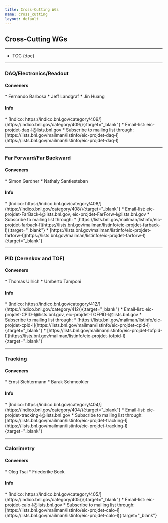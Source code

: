 ```yaml
---
title: Cross-Cutting WGs
name: cross_cutting
layout: default
---
```


<h2>Cross-Cutting WGs</h2>

---

* TOC
{:toc}

---

### DAQ/Electronics/Readout
<h4>Conveners</h4>
* Fernando Barbosa <barbosa@jlab.org>
* Jeff Landgraf <jml@bnl.gov>
* Jin Huang <jhuang@bnl.gov>

<h4>Info</h4>
* [Indico: https://indico.bnl.gov/category/409/](https://indico.bnl.gov/category/409/){:target="_blank"}
* Email-list: eic-projdet-daq-l@lists.bnl.gov 
* Subscribe to mailing list through: [https://lists.bnl.gov/mailman/listinfo/eic-projdet-daq-l](https://lists.bnl.gov/mailman/listinfo/eic-projdet-daq-l)

---

### Far Forward/Far Backward
<h4>Conveners</h4>
* Simon Gardner <simon.gardner@glasgow.ac.uk>
* Nathaly Santiesteban <nathaly.santiesteban@unh.edu>

<h4>Info</h4>
* [Indico: https://indico.bnl.gov/category/408/](https://indico.bnl.gov/category/408/){:target="_blank"}
* Email-list: eic-projdet-FarBack-l@lists.bnl.gov, eic-projdet-FarForw-l@lists.bnl.gov
* Subscribe to mailing list through:
   * [https://lists.bnl.gov/mailman/listinfo/eic-projdet-farback-l](https://lists.bnl.gov/mailman/listinfo/eic-projdet-farback-l){:target="_blank"}
   * [https://lists.bnl.gov/mailman/listinfo/eic-projdet-farforw-l](https://lists.bnl.gov/mailman/listinfo/eic-projdet-farforw-l){:target="_blank"}

---

### PID (Cerenkov and TOF)
<h4>Conveners</h4>
* Thomas Ullrich <thomas.ullrich@bnl.gov>
* Umberto Tamponi <tamponi@to.infn.it>

<h4>Info</h4>
* [Indico: https://indico.bnl.gov/category/412/](https://indico.bnl.gov/category/412/){:target="_blank"}
* Email-list: eic-projdet-CPID-l@lists.bnl.gov, eic-projdet-TOFPID-l@lists.bnl.gov
* Subscribe to mailing list through:
   * [https://lists.bnl.gov/mailman/listinfo/eic-projdet-cpid-l](https://lists.bnl.gov/mailman/listinfo/eic-projdet-cpid-l){:target="_blank"}
   * [https://lists.bnl.gov/mailman/listinfo/eic-projdet-tofpid-l](https://lists.bnl.gov/mailman/listinfo/eic-projdet-tofpid-l){:target="_blank"}

---

### Tracking
<h4>Conveners</h4>
* Ernst Sichtermann <epsichtermann@lbl.gov>
* Barak Schmookler <barak.schmookler@ucr.edu>

<h4>Info</h4>
* [Indico: https://indico.bnl.gov/category/404/](https://indico.bnl.gov/category/404/){:target="_blank"}
* Email-list: eic-projdet-tracking-l@lists.bnl.gov 
* Subscribe to mailing list through: [https://lists.bnl.gov/mailman/listinfo/eic-projdet-tracking-l](https://lists.bnl.gov/mailman/listinfo/eic-projdet-tracking-l){:target="_blank"}

---

### Calorimetry
<h4>Conveners</h4>
* Oleg Tsai <tsai@physics.ucla.edu>
* Friederike Bock <friederike.bock@cern.ch>

<h4>Info</h4>
* [Indico: https://indico.bnl.gov/category/405/](https://indico.bnl.gov/category/405/){:target="_blank"}
* Email-list: eic-projdet-calo-l@lists.bnl.gov
* Subscribe to mailing list through: [https://lists.bnl.gov/mailman/listinfo/eic-projdet-calo-l](https://lists.bnl.gov/mailman/listinfo/eic-projdet-calo-l){:target="_blank"}
